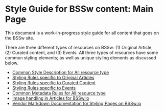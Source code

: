 # Style Guide for BSSw content: Main Page

This document is a work-in-progress style guide for all content that goes on the BSSw site. 

There are three different types of resources on BSSw: (1) Original
Article, (2) Curated content, and (3) Events. All three types of
resources have some common styling elements; as well as unique
styling elements as discussed below.

* [Common Style Description for All resource type](CommonLayout.md)
* [Styling Rules specific to Original Articles](StylingOriginalArticle.md)
* [Styling Rules specific to Curated Content](StylingCuratedContent.md)
* [Styling Rules specific to  Events](StylingEvents.md)
* [Common Metadata Rules for All resource type](Metadata.md)
* [Image handling in Articles for BSSw.io]()
* [Vendor Markdown Documentation for Styling Pages on BSSw.io]()
